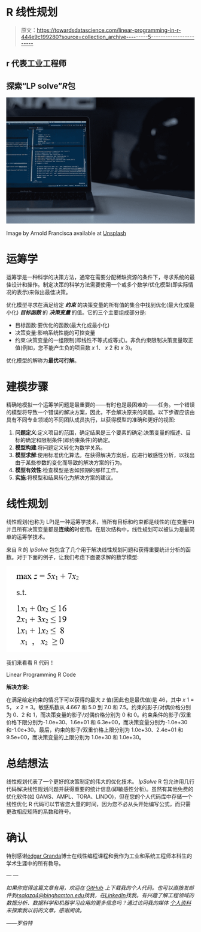 # R 线性规划

> 原文：<https://towardsdatascience.com/linear-programming-in-r-444e9c199280?source=collection_archive---------5----------------------->

## r 代表工业工程师

## 探索“LP solve”*R*包

![](img/8a2f60648aa405b5ec3cc2f426d4ad3a.png)

Image by Arnold Francisca available at [Unsplash](https://unsplash.com/photos/nPhl2x4fk2s)

# 运筹学

运筹学是一种科学的决策方法，通常在需要分配稀缺资源的条件下，寻求系统的最佳设计和操作。制定决策的科学方法需要使用一个或多个数学/优化模型(即实际情况的表示)来做出最佳决策。

优化模型寻求在满足给定 ***约束*** 的决策变量的所有值的集合中找到优化(最大化或最小化) ***目标函数*** 的 ***决策变量*** 的值。它的三个主要组成部分是:

*   目标函数:要优化的函数(最大化或最小化)
*   决策变量:影响系统性能的可控变量
*   约束:决策变量的一组限制(即线性不等式或等式)。非负约束限制决策变量取正值(例如，您不能产生负的项目数 *x* 1、 *x* 2 和 *x* 3)。

优化模型的解称为**最优可行解**。

# 建模步骤

精确地模拟一个运筹学问题是最重要的——有时也是最困难的——任务。一个错误的模型将导致一个错误的解决方案，因此，不会解决原来的问题。以下步骤应该由具有不同专业领域的不同团队成员执行，以获得模型的准确和更好的视图:

1.  **问题定义**:定义项目的范围，确定结果是三个要素的确定:决策变量的描述、目标的确定和限制条件(即约束条件)的确定。
2.  **模型构建**:将问题定义转化为数学关系。
3.  **模型求解**:使用标准优化算法。在获得解决方案后，应进行敏感性分析，以找出由于某些参数的变化而导致的解决方案的行为。
4.  **模型有效性**:检查模型是否如预期的那样工作。
5.  **实施**:将模型和结果转化为解决方案的建议。

# 线性规划

线性规划(也称为 LP)是一种运筹学技术，当所有目标和约束都是线性的(在变量中)并且所有决策变量都是**连续的**时使用。在层次结构中，线性规划可以被认为是最简单的运筹学技术。

来自 R 的 *lpSolve* 包包含了几个用于解决线性规划问题和获得重要统计分析的函数。对于下面的例子，让我们考虑下面要求解的数学模型:

![](img/1948820268574dc50e06ef26e63482b0.png)

我们来看看 R 代码！

Linear Programming R Code

**解决方案:**

在满足给定约束的情况下可以获得的最大 *z* 值(因此也是最优值)是 46，其中 *x* 1 = 5， *x* 2 = 3。敏感系数从 4.667 和 5.0 到 7.0 和 7.5。约束的影子/对偶价格分别为 0、2 和 1，而决策变量的影子/对偶价格分别为 0 和 0。约束条件的影子/双重价格下限分别为-1.0e+30、1.6e+01 和 6.3e+00，而决策变量分别为-1.0e+30 和-1.0e+30。最后，约束的影子/双重价格上限分别为 1.0e+30、2.4e+01 和 9.5e+00，而决策变量的上限分别为 1.0e+30 和 1.0e+30。

# 总结想法

线性规划代表了一个更好的决策制定的伟大的优化技术。 *lpSolve* R 包允许用几行代码解决线性规划问题并获得重要的统计信息(即敏感性分析)。虽然有其他免费的优化软件(如 GAMS、AMPL、TORA、LINDO)，但在您的个人代码库中存储一个线性优化 R 代码可以节省您大量的时间，因为您不必从头开始编写公式，而只需更改相应矩阵的系数和符号。

# 确认

特别感谢[édgar Granda](https://www.linkedin.com/in/edgar-m-a-granda-gutiérrez-67824935/)博士在线性编程课程和我作为工业和系统工程师本科生的学术生涯中的所有教导。

*— —*

*如果你觉得这篇文章有用，欢迎在* [*GitHub*](https://github.com/rsalaza4/R-for-industrial-engineering/blob/master/Operations%20Research/Linear%20Programming.R) *上下载我的个人代码。也可以直接发邮件到*[*rsalaza4@binghamton.edu*](mailto:rsalaza4@binghamton.edu)*找我，在*[*LinkedIn*](https://www.linkedin.com/in/roberto-salazar-reyna/)*找我。有兴趣了解工程领域的数据分析、数据科学和机器学习应用的更多信息吗？通过访问我的媒体* [*个人资料*](https://robertosalazarr.medium.com/) *来探索我以前的文章。感谢阅读。*

*——罗伯特*